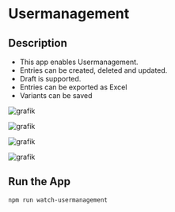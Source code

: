 # Usermanagement

## Description

- This app enables Usermanagement.
- Entries can be created, deleted and updated. 
- Draft is supported.
- Entries can be exported as Excel
- Variants can be saved

![grafik](https://github.com/user-attachments/assets/4016bb41-b6cd-4389-bb13-ac02fae0aa42)

![grafik](https://github.com/user-attachments/assets/779ca2ae-4d47-48ea-bd27-44998f96bd53)

![grafik](https://github.com/user-attachments/assets/51e814f8-d953-40a9-8dae-bfbe75513c86)

![grafik](https://github.com/user-attachments/assets/75754721-6e41-4847-8805-2c119c27f642)



## Run the App

```sh
npm run watch-usermanagement
```
